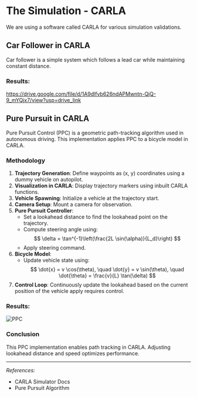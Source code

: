# The Simulation - CARLA 

We are using a software called CARLA for various simulation validations.

## Car Follower in CARLA

Car follower is a simple system which follows a lead car while maintaining constant distance.

### Results:
https://drive.google.com/file/d/1A9dlfvb626ndAPMwntn-QjQ-9_mYQjx7/view?usp=drive_link


## Pure Pursuit in CARLA

Pure Pursuit Control (PPC) is a geometric path-tracking algorithm used in autonomous driving. This implementation applies PPC to a bicycle model in CARLA.

### Methodology
1. **Trajectory Generation**: Define waypoints as (x, y) coordinates using a dummy vehicle on autopilot.
2. **Visualization in CARLA**: Display trajectory markers using inbuilt CARLA functions.
3. **Vehicle Spawning**: Initialize a vehicle at the trajectory start.
4. **Camera Setup**: Mount a camera for observation.
5. **Pure Pursuit Controller**:
   - Set a lookahead distance to find the lookahead point on the trajectory.
   - Compute steering angle using:
     $$
     \delta = \tan^{-1}\left(\frac{2L \sin(\alpha)}{L_d}\right)
     $$
   - Apply steering command.
6. **Bicycle Model**:
   - Update vehicle state using:
     $$
     \dot{x} = v \cos(\theta), \quad \dot{y} = v \sin(\theta), \quad \dot{\theta} = \frac{v}{L} \tan(\delta)
     $$
7. **Control Loop**: Continuously update the lookahead based on the current position of the vehicle apply requires control.


### Results:


![PPC](https://github.com/Zeista01/Advanced-Driving-Assistance-System-/blob/main/Results/ppc.gif)


### Conclusion
This PPC implementation enables path tracking in CARLA. Adjusting lookahead distance and speed optimizes performance.

---
*References:*
- CARLA Simulator Docs
- Pure Pursuit Algorithm

